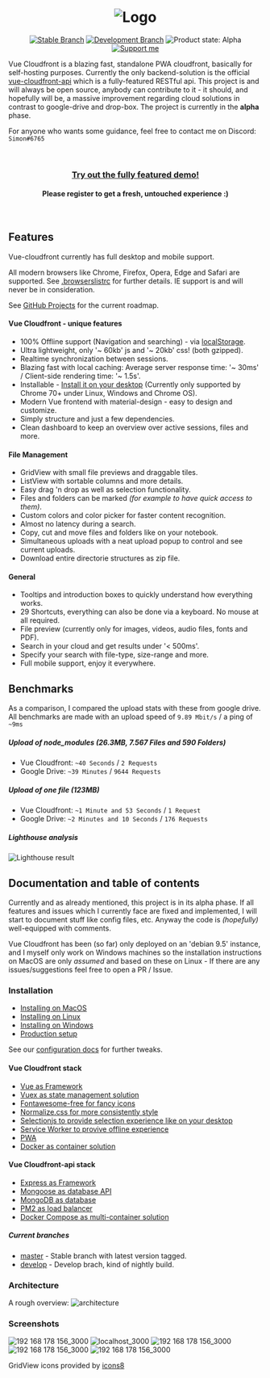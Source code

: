 <h1 align="center">
    <img src="https://user-images.githubusercontent.com/30767528/53899461-87139880-403a-11e9-96da-cc08869eb83c.png" alt="Logo">
</h1>

<p align="center">
    <a href="https://github.com/vue-cloudfront/vue-cloudfront/tree/master"><img alt="Stable Branch" src="https://img.shields.io/badge/Stable%20Branch-master-3FB27F.svg"/></a>
    <a href="https://github.com/vue-cloudfront/vue-cloudfront/tree/dev"><img alt="Development Branch" src="https://img.shields.io/badge/Dev%20Branch-dev-3eacb2.svg"/></a>
    <img alt="Product state: Alpha" src="https://img.shields.io/badge/State-beta-3c71b2.svg"/>
    <a href="https://www.patreon.com/simonwep"><img alt="Support me" src="https://img.shields.io/badge/Patreon-support-553cb2.svg"></a>
</p>


Vue Cloudfront is a blazing fast, standalone PWA cloudfront, basically for self-hosting purposes. 
Currently the only backend-solution is the official [vue-cloudfront-api](https://github.com/ovanta/vue-cloudfront-api) which is a fully-featured RESTful api. This project is and will always be open source, anybody can contribute to it - it should, and hopefully will be, a massive improvement regarding cloud solutions in contrast to google-drive and drop-box. The project is currently in the **alpha** phase.

For anyone who wants some guidance, feel free to contact me on Discord: `Simon#6765`

<br>
<b align="center">
    <h3><a href="https://vue-cloudfront.com">Try out the fully featured demo!</a></h3>
    <h4>Please register to get a fresh, untouched experience :)</h4>
</b>
<br>

## Features

Vue-cloudfront currently has full desktop and mobile support.

All modern browsers like Chrome, Firefox, Opera, Edge and Safari are supported. See [.browserslistrc](/.browserslistrc) for further details.
IE support is and will never be in consideration.

See [GitHub Projects](https://github.com/vue-cloudfront/vue-cloudfront/projects) for the current roadmap.

#### Vue Cloudfront - unique features
* 100% Offline support (Navigation and searching) - via [localStorage](https://developer.mozilla.org/en-US/docs/Web/API/Window/localStorage).
* Ultra lightweight, only '~ 60kb' js and '~ 20kb' css! (both gzipped).
* Realtime synchronization between sessions.
* Blazing fast with local caching: Average server response time: '~ 30ms' / Client-side rendering time: '~ 1.5s'.
* Installable - [Install it on your desktop](https://developers.google.com/web/progressive-web-apps/desktop) (Currently only supported by Chrome 70+ under Linux, Windows and Chrome OS).
* Modern Vue frontend with material-design - easy to design and customize.
* Simply structure and just a few dependencies.
* Clean dashboard to keep an overview over active sessions, files and more.

#### File Management
* GridView with small file previews and draggable tiles.
* ListView with sortable columns and more details.
* Easy drag 'n drop as well as selection functionality.
* Files and folders can be marked _(for example to have quick access to them)_.
* Custom colors and color picker for faster content recognition.
* Almost no latency during a search.
* Copy, cut and move files and folders like on your notebook.
* Simultaneous uploads with a neat upload popup to control and see current uploads.
* Download entire directorie structures as zip file.

#### General
* Tooltips and introduction boxes to quickly understand how everything works.
* 29 Shortcuts, everything can also be done via a keyboard. No mouse at all required.
* File preview (currently only for images, videos, audio files, fonts and PDF).
* Search in your cloud and get results under '< 500ms'.
* Specify your search with file-type, size-range and more.
* Full mobile support, enjoy it everywhere.

## Benchmarks
As a comparison, I compared the upload stats with these from google drive.
All benchmarks are made with an upload speed of `9.89 Mbit/s` / a ping of `~9ms`

##### Upload of node_modules (26.3MB, 7.567 Files and 590 Folders)
* Vue Cloudfront: `~40 Seconds` / `2 Requests`
* Google Drive: `~39 Minutes` / `9644 Requests`

##### Upload of one file (123MB)
* Vue Cloudfront: `~1 Minute and 53 Seconds` / `1 Request`
* Google Drive: `~2 Minutes and 10 Seconds` / `176 Requests`

##### Lighthouse analysis
![Lighthouse result](https://user-images.githubusercontent.com/30767528/51075890-f2239d00-1691-11e9-93e5-a34daad6fb0c.png)


## Documentation and table of contents

Currently and as already mentioned, this project is in its alpha phase. If all features and issues which I currently face are fixed and implemented, I will start to document stuff like config files, etc. Anyway the code is _(hopefully)_ well-equipped with comments.

Vue Cloudfront has been (so far) only deployed on an 'debian 9.5' instance, and I myself only work on Windows machines so the installation instructions on MacOS are only _assumed_ and based on these on Linux - If there are any issues/suggestions feel free to open a PR / Issue.

### Installation
* [Installing on MacOS](/docs/installation/mac.md)
* [Installing on Linux](/docs/installation/linux.md)
* [Installing on Windows](/docs/installation/windows.md)
* [Production setup](/docs/installation/production-setup.md)

See our [configuration docs](/docs/config.md) for further tweaks.

#### Vue Cloudfront stack
* [Vue as Framework](https://vuejs.org/)
* [Vuex as state management solution](https://vuex.vuejs.org/)
* [Fontawesome-free for fancy icons](https://fontawesome.com/)
* [Normalize.css for more consistently style](https://necolas.github.io/normalize.css/)
* [Selectionjs to provide selection experience like on your desktop](https://github.com/Simonwep/selection)
* [Service Worker to provive offline experience](https://developers.google.com/web/fundamentals/primers/service-workers/)
* [PWA](https://developers.google.com/web/progressive-web-apps/)
* [Docker as container solution](https://www.docker.com/)

#### Vue Cloudfront-api stack
* [Express as Framework](https://expressjs.com/)
* [Mongoose as database API](https://mongoosejs.com/)
* [MongoDB as database](https://www.mongodb.com/)
* [PM2 as load balancer](https://pm2.io)
* [Docker Compose as multi-container solution](https://docs.docker.com/compose/)

##### Current branches
* [master](https://github.com/vue-cloudfront/vue-cloudfront/tree/master) - Stable branch with latest version tagged.
* [develop](https://github.com/vue-cloudfront/vue-cloudfront/tree/develop) - Develop brach, kind of nightly build.

### Architecture
A rough overview:
![architecture](https://user-images.githubusercontent.com/30767528/56807106-23ce0780-682e-11e9-9883-d6dc448e1f4b.png)

### Screenshots
![192 168 178 156_3000](https://user-images.githubusercontent.com/30767528/56810806-7e1f9600-6837-11e9-8784-ae3c10af9c58.png)
![localhost_3000](https://user-images.githubusercontent.com/30767528/56865846-d5a63900-69d2-11e9-8b7b-6ba3bf4581f2.png)
![192 168 178 156_3000](https://user-images.githubusercontent.com/30767528/56810808-7eb82c80-6837-11e9-9e51-0745f37a61c3.png)
![192 168 178 156_3000](https://user-images.githubusercontent.com/30767528/56810809-7eb82c80-6837-11e9-8b86-91cc6eae53f5.png)
![192 168 178 156_3000](https://user-images.githubusercontent.com/30767528/56810810-7eb82c80-6837-11e9-98bb-997b9e4ecf3c.png)


GridView icons provided by [icons8](https://icons8.com)
